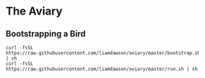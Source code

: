# The Aviary

## Bootstrapping a Bird

```shell
curl -fsSL https://raw.githubusercontent.com/liamdawson/aviary/master/bootstrap.sh | sh
curl -fsSL https://raw.githubusercontent.com/liamdawson/aviary/master/run.sh | sh
```
